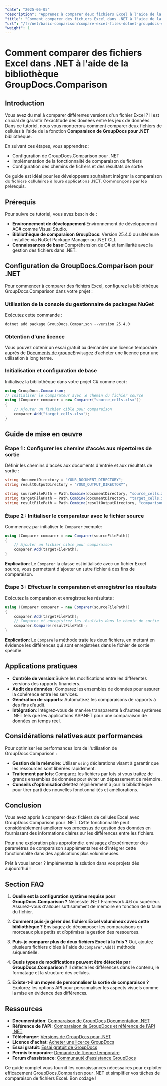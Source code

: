 ```yaml
---
"date": "2025-05-05"
"description": "Apprenez à comparer deux fichiers Excel à l'aide de la bibliothèque GroupDocs.Comparison pour .NET. Ce guide couvre la configuration, la mise en œuvre et les applications pratiques."
"title": "Comment comparer des fichiers Excel dans .NET à l'aide de la bibliothèque GroupDocs.Comparison"
"url": "/fr/net/basic-comparison/compare-excel-files-dotnet-groupdocs-comparison/"
"weight": 1
---
```


# Comment comparer des fichiers Excel dans .NET à l'aide de la bibliothèque GroupDocs.Comparison

## Introduction

Vous avez du mal à comparer différentes versions d'un fichier Excel ? Il est crucial de garantir l'exactitude des données entre les jeux de données. Dans ce tutoriel, nous vous montrerons comment comparer deux fichiers de cellules à l'aide de la fonction **Comparaison de GroupDocs pour .NET** bibliothèque.

En suivant ces étapes, vous apprendrez :
- Configuration de GroupDocs.Comparison pour .NET
- Implémentation de la fonctionnalité de comparaison de fichiers
- Configuration des chemins de fichiers et des résultats de sortie

Ce guide est idéal pour les développeurs souhaitant intégrer la comparaison de fichiers cellulaires à leurs applications .NET. Commençons par les prérequis.

## Prérequis

Pour suivre ce tutoriel, vous avez besoin de :
- **Environnement de développement**:Environnement de développement AC# comme Visual Studio.
- **Bibliothèque de comparaison GroupDocs**: Version 25.4.0 ou ultérieure installée via NuGet Package Manager ou .NET CLI.
- **Connaissances de base**:Compréhension de C# et familiarité avec la gestion des fichiers dans .NET.

## Configuration de GroupDocs.Comparison pour .NET

Pour commencer à comparer des fichiers Excel, configurez la bibliothèque GroupDocs.Comparison dans votre projet :

### Utilisation de la console du gestionnaire de packages NuGet
Exécutez cette commande :
```shell
dotnet add package GroupDocs.Comparison --version 25.4.0
```

### Obtention d'une licence
Vous pouvez obtenir un essai gratuit ou demander une licence temporaire auprès de [Documents de groupe](https://purchase.groupdocs.com/temporary-license/)Envisagez d’acheter une licence pour une utilisation à long terme.

### Initialisation et configuration de base
Initialisez la bibliothèque dans votre projet C# comme ceci :
```csharp
using GroupDocs.Comparison;
// Initialiser le comparateur avec le chemin du fichier source
using (Comparer comparer = new Comparer("source_cells.xlsx"))
{
    // Ajouter un fichier cible pour comparaison
    comparer.Add("target_cells.xlsx");
}
```

## Guide de mise en œuvre

### Étape 1 : Configurer les chemins d’accès aux répertoires de sortie
Définir les chemins d'accès aux documents d'entrée et aux résultats de sortie :
```csharp
string documentDirectory = "YOUR_DOCUMENT_DIRECTORY";
string resultOutputDirectory = "YOUR_OUTPUT_DIRECTORY";

string sourceFilePath = Path.Combine(documentDirectory, "source_cells.xlsx");
string targetFilePath = Path.Combine(documentDirectory, "target_cells.xlsx");
string resultFilePath = Path.Combine(resultOutputDirectory, "comparison_result.xlsx");
```

### Étape 2 : Initialiser le comparateur avec le fichier source
Commencez par initialiser le `Comparer` exemple:
```csharp
using (Comparer comparer = new Comparer(sourceFilePath))
{
    // Ajouter un fichier cible pour comparaison
    comparer.Add(targetFilePath);
}
```
**Explication**: Le `Comparer` la classe est initialisée avec un fichier Excel source, vous permettant d'ajouter un autre fichier à des fins de comparaison.

### Étape 3 : Effectuer la comparaison et enregistrer les résultats
Exécutez la comparaison et enregistrez les résultats :
```csharp
using (Comparer comparer = new Comparer(sourceFilePath))
{
    comparer.Add(targetFilePath);
    // Comparez et enregistrez les résultats dans le chemin de sortie
    comparer.Compare(resultFilePath);
}
```
**Explication**: Le `Compare` la méthode traite les deux fichiers, en mettant en évidence les différences qui sont enregistrées dans le fichier de sortie spécifié.

## Applications pratiques

- **Contrôle de version**:Suivre les modifications entre les différentes versions des rapports financiers.
- **Audit des données**: Comparez les ensembles de données pour assurer la cohérence entre les services.
- **Génération de rapports**: Automatisez les comparaisons de rapports à des fins d'audit.
- **Intégration**: Intégrez-vous de manière transparente à d'autres systèmes .NET tels que les applications ASP.NET pour une comparaison de données en temps réel.

## Considérations relatives aux performances

Pour optimiser les performances lors de l'utilisation de GroupDocs.Comparison :

- **Gestion de la mémoire**: Utiliser `using` déclarations visant à garantir que les ressources sont libérées rapidement.
- **Traitement par lots**: Comparez les fichiers par lots si vous traitez de grands ensembles de données pour éviter un dépassement de mémoire.
- **Conseils d'optimisation**:Mettez régulièrement à jour la bibliothèque pour tirer parti des nouvelles fonctionnalités et améliorations.

## Conclusion

Vous avez appris à comparer deux fichiers de cellules Excel avec GroupDocs.Comparison pour .NET. Cette fonctionnalité peut considérablement améliorer vos processus de gestion des données en fournissant des informations claires sur les différences entre les fichiers.

Pour une exploration plus approfondie, envisagez d’expérimenter des paramètres de comparaison supplémentaires et d’intégrer cette fonctionnalité dans des applications plus volumineuses.

Prêt à vous lancer ? Implémentez la solution dans vos projets dès aujourd'hui !

## Section FAQ

1. **Quelle est la configuration système requise pour GroupDocs.Comparison ?** 
   Nécessite .NET Framework 4.6 ou supérieur. Assurez-vous d'allouer suffisamment de mémoire en fonction de la taille du fichier.

2. **Comment puis-je gérer des fichiers Excel volumineux avec cette bibliothèque ?**
   Envisagez de décomposer les comparaisons en morceaux plus petits et d’optimiser la gestion des ressources.

3. **Puis-je comparer plus de deux fichiers Excel à la fois ?**
   Oui, ajoutez plusieurs fichiers cibles à l'aide du `comparer.Add()` méthode séquentielle.

4. **Quels types de modifications peuvent être détectés par GroupDocs.Comparison ?**
   Il détecte les différences dans le contenu, le formatage et la structure des cellules.

5. **Existe-t-il un moyen de personnaliser la sortie de comparaison ?**
   Explorez les options API pour personnaliser les aspects visuels comme la mise en évidence des différences.

## Ressources

- **Documentation**: [Comparaison de GroupDocs Documentation .NET](https://docs.groupdocs.com/comparison/net/)
- **Référence de l'API**: [Comparaison de GroupDocs et référence de l'API .NET](https://reference.groupdocs.com/comparison/net/)
- **Télécharger**: [Versions de GroupDocs pour .NET](https://releases.groupdocs.com/comparison/net/)
- **Licence d'achat**: [Acheter une licence GroupDocs](https://purchase.groupdocs.com/buy)
- **Essai gratuit**: [Essai gratuit de GroupDocs](https://releases.groupdocs.com/comparison/net/)
- **Permis temporaire**: [Demande de licence temporaire](https://purchase.groupdocs.com/temporary-license/)
- **Forum d'assistance**: [Communauté d'assistance GroupDocs](https://forum.groupdocs.com/c/comparison/)

Ce guide complet vous fournit les connaissances nécessaires pour exploiter efficacement GroupDocs.Comparison pour .NET et simplifier vos tâches de comparaison de fichiers Excel. Bon codage !